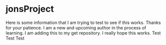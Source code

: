 # jonsProject
Here is some information that I am trying to test to see if this works.  Thanks for your patience.  I am a new and upcoming author in the process of learning.  I am adding this to my get repository.  I really hope this works.  Test Test Test
